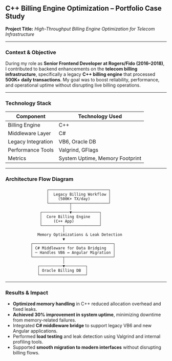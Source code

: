 ## C++ Billing Engine Optimization – Portfolio Case Study  
**Project Title:** *High-Throughput Billing Engine Optimization for Telecom Infrastructure*

---

### Context & Objective  
During my role as **Senior Frontend Developer at Rogers/Fido (2016–2018)**, I contributed to backend enhancements on the **telecom billing infrastructure**, specifically a legacy **C++ billing engine** that processed **500K+ daily transactions**. My goal was to boost reliability, performance, and operational uptime without disrupting live billing operations.

---

### Technology Stack
| Component              | Technology Used        |
|------------------------|------------------------|
| Billing Engine         | C++                    |
| Middleware Layer       | C#                     |
| Legacy Integration     | VB6, Oracle DB         |
| Performance Tools      | Valgrind, GFlags       |
| Metrics                | System Uptime, Memory Footprint |

---

### Architecture Flow Diagram

```
                  ┌──────────────────────────┐
                  │  Legacy Billing Workflow │
                  │    (500K+ TX/day)        │
                  └─────────┬────────────────┘
                            │
               ┌────────────▼────────────┐
               │  Core Billing Engine    │
               │     (C++ App)           │
               └─────────┬───────────────┘
                         │
              Memory Optimizations & Leak Detection
                         ▼
           ┌───────────────────────────────────┐
           │ C# Middleware for Data Bridging   │
           │ ─ Handles VB6 ↔ Angular Migration │
           └─────────────┬─────────────────────┘
                         │
              ┌──────────▼─────────┐
              │ Oracle Billing DB  │
              └────────────────────┘
```

---

### Results & Impact
- **Optimized memory handling** in C++ reduced allocation overhead and fixed leaks.
- **Achieved 30% improvement in system uptime**, minimizing downtime from memory-related failures.
- Integrated **C# middleware bridge** to support legacy VB6 and new Angular applications.
- Performed **load testing** and leak detection using Valgrind and internal profiling tools.
- Supported **smooth migration to modern interfaces** without disrupting billing flows.

